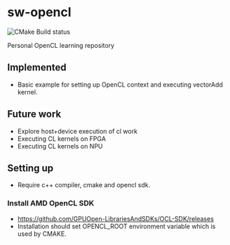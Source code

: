 # sw-opencl
![CMake Build status](https://github.com/akmal-ali/sw-opencl/actions/workflows/cmake.yml/badge.svg)

Personal OpenCL learning repository

## Implemented
* Basic example for setting up OpenCL context and executing vectorAdd kernel.

## Future work
* Explore host+device execution of cl work
* Executing CL kernels on FPGA
* Executing CL kernels on NPU

## Setting up
* Require c++ compiler, cmake and opencl sdk.

### Install AMD OpenCL SDK

* https://github.com/GPUOpen-LibrariesAndSDKs/OCL-SDK/releases
* Installation should set OPENCL_ROOT environment variable which is used by CMAKE.